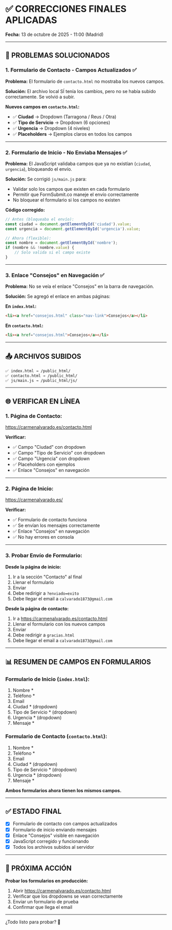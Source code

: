 # ✅ CORRECCIONES FINALES APLICADAS
**Fecha:** 13 de octubre de 2025 - 11:00 (Madrid)

---

## 🔧 PROBLEMAS SOLUCIONADOS

### **1. Formulario de Contacto - Campos Actualizados ✅**

**Problema:** El formulario de `contacto.html` no mostraba los nuevos campos.

**Solución:** El archivo local SÍ tenía los cambios, pero no se había subido correctamente. Se volvió a subir.

**Nuevos campos en `contacto.html`:**
- ✅ **Ciudad** → Dropdown (Tarragona / Reus / Otra)
- ✅ **Tipo de Servicio** → Dropdown (6 opciones)
- ✅ **Urgencia** → Dropdown (4 niveles)
- ✅ **Placeholders** → Ejemplos claros en todos los campos

---

### **2. Formulario de Inicio - No Enviaba Mensajes ✅**

**Problema:** El JavaScript validaba campos que ya no existían (`ciudad`, `urgencia`), bloqueando el envío.

**Solución:** Se corrigió `js/main.js` para:
- Validar solo los campos que existen en cada formulario
- Permitir que FormSubmit.co maneje el envío correctamente
- No bloquear el formulario si los campos no existen

**Código corregido:**
```javascript
// Antes (bloqueaba el envío):
const ciudad = document.getElementById('ciudad').value;
const urgencia = document.getElementById('urgencia').value;

// Ahora (flexible):
const nombre = document.getElementById('nombre');
if (nombre && !nombre.value) {
    // Solo valida si el campo existe
}
```

---

### **3. Enlace "Consejos" en Navegación ✅**

**Problema:** No se veía el enlace "Consejos" en la barra de navegación.

**Solución:** Se agregó el enlace en ambas páginas:

**En `index.html`:**
```html
<li><a href="consejos.html" class="nav-link">Consejos</a></li>
```

**En `contacto.html`:**
```html
<li><a href="consejos.html">Consejos</a></li>
```

---

## 📤 ARCHIVOS SUBIDOS

```bash
✅ index.html → /public_html/
✅ contacto.html → /public_html/
✅ js/main.js → /public_html/js/
```

---

## 🌐 VERIFICAR EN LÍNEA

### **1. Página de Contacto:**
https://carmenalvarado.es/contacto.html

**Verificar:**
- ✅ Campo "Ciudad" con dropdown
- ✅ Campo "Tipo de Servicio" con dropdown
- ✅ Campo "Urgencia" con dropdown
- ✅ Placeholders con ejemplos
- ✅ Enlace "Consejos" en navegación

---

### **2. Página de Inicio:**
https://carmenalvarado.es/

**Verificar:**
- ✅ Formulario de contacto funciona
- ✅ Se envían los mensajes correctamente
- ✅ Enlace "Consejos" en navegación
- ✅ No hay errores en consola

---

### **3. Probar Envío de Formulario:**

**Desde la página de inicio:**
1. Ir a la sección "Contacto" al final
2. Llenar el formulario
3. Enviar
4. Debe redirigir a `?enviado=exito`
5. Debe llegar el email a `calvarado1873@gmail.com`

**Desde la página de contacto:**
1. Ir a https://carmenalvarado.es/contacto.html
2. Llenar el formulario con los nuevos campos
3. Enviar
4. Debe redirigir a `gracias.html`
5. Debe llegar el email a `calvarado1873@gmail.com`

---

## 📊 RESUMEN DE CAMPOS EN FORMULARIOS

### **Formulario de Inicio (`index.html`):**
1. Nombre *
2. Teléfono *
3. Email
4. Ciudad * (dropdown)
5. Tipo de Servicio * (dropdown)
6. Urgencia * (dropdown)
7. Mensaje *

### **Formulario de Contacto (`contacto.html`):**
1. Nombre *
2. Teléfono *
3. Email
4. Ciudad * (dropdown)
5. Tipo de Servicio * (dropdown)
6. Urgencia * (dropdown)
7. Mensaje *

**Ambos formularios ahora tienen los mismos campos.**

---

## ✅ ESTADO FINAL

- [x] Formulario de contacto con campos actualizados
- [x] Formulario de inicio enviando mensajes
- [x] Enlace "Consejos" visible en navegación
- [x] JavaScript corregido y funcionando
- [x] Todos los archivos subidos al servidor

---

## 🎯 PRÓXIMA ACCIÓN

**Probar los formularios en producción:**
1. Abrir https://carmenalvarado.es/contacto.html
2. Verificar que los dropdowns se vean correctamente
3. Enviar un formulario de prueba
4. Confirmar que llega el email

---

¿Todo listo para probar? 🚀

